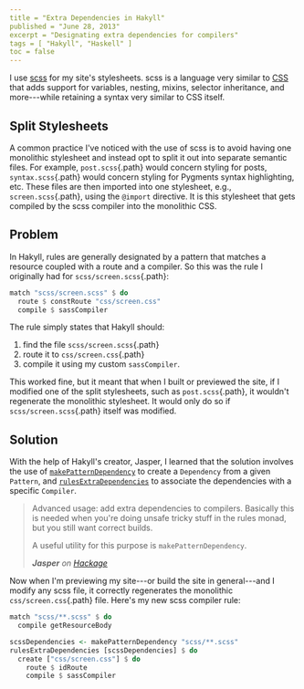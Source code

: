 ```yaml
---
title = "Extra Dependencies in Hakyll"
published = "June 28, 2013"
excerpt = "Designating extra dependencies for compilers"
tags = [ "Hakyll", "Haskell" ]
toc = false
---
```


I use [scss](http://sass-lang.com/) for my site's stylesheets. scss is a language very similar to [CSS](https://en.wikipedia.org/wiki/Cascading_Style_Sheets) that adds support for variables, nesting, mixins, selector inheritance, and more---while retaining a syntax very similar to CSS itself.

## Split Stylesheets

A common practice I've noticed with the use of scss is to avoid having one monolithic stylesheet and instead opt to split it out into separate semantic files. For example, `post.scss`{.path} would concern styling for posts, `syntax.scss`{.path} would concern styling for Pygments syntax highlighting, etc. These files are then imported into one stylesheet, e.g., `screen.scss`{.path}, using the `@import` directive. It is this stylesheet that gets compiled by the scss compiler into the monolithic CSS.

## Problem

In Hakyll, rules are generally designated by a pattern that matches a resource coupled with a route and a compiler. So this was the rule I originally had for `scss/screen.scss`{.path}:

``` haskell
match "scss/screen.scss" $ do
  route $ constRoute "css/screen.css"
  compile $ sassCompiler
```

The rule simply states that Hakyll should:

1. find the file `scss/screen.scss`{.path}
2. route it to `css/screen.css`{.path}
3. compile it using my custom `sassCompiler`.

This worked fine, but it meant that when I built or previewed the site, if I modified one of the split stylesheets, such as `post.scss`{.path}, it wouldn't regenerate the monolithic stylesheet. It would only do so if `scss/screen.scss`{.path} itself was modified.

## Solution

With the help of Hakyll's creator, Jasper, I learned that the solution involves the use of [`makePatternDependency`](http://hackage.haskell.org/packages/archive/hakyll/latest/doc/html/Hakyll-Core-Metadata.html#v:makePatternDependency) to create a `Dependency` from a given `Pattern`, and [`rulesExtraDependencies`](http://hackage.haskell.org/packages/archive/hakyll/4.3.1.0/doc/html/Hakyll-Core-Rules.html#v:rulesExtraDependencies) to associate the dependencies with a specific `Compiler`.

> Advanced usage: add extra dependencies to compilers. Basically this is needed when you're doing unsafe tricky stuff in the rules monad, but you still want correct builds.
>
> A useful utility for this purpose is `makePatternDependency`.
>
> <cite><strong>Jasper</strong> on <a href="http://hackage.haskell.org/packages/archive/hakyll/4.3.1.0/doc/html/Hakyll-Core-Rules.html#v:rulesExtraDependencies">Hackage</a></cite>

Now when I'm previewing my site---or build the site in general---and I modify any scss file, it correctly regenerates the monolithic `css/screen.css`{.path} file. Here's my new scss compiler rule:

``` haskell
match "scss/**.scss" $ do
  compile getResourceBody

scssDependencies <- makePatternDependency "scss/**.scss"
rulesExtraDependencies [scssDependencies] $ do
  create ["css/screen.css"] $ do
    route $ idRoute
    compile $ sassCompiler
```
